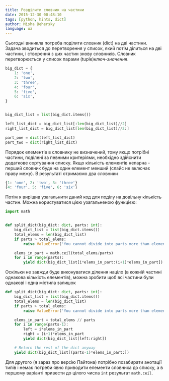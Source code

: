 ```yaml
---
title: Розділити словник на частини
date: 2015-12-30 00:48:10
tags: [python, hints, dict]
author: Misha Behersky
language: ua
---
```


Сьогодні виникла потреба поділити словник (dict) на дві частини. Задача зводиться до перетворення у список, який потім ділиться на дві частини, і створення з цих частин знову словників. Словник перетворюється у список парами (tuple)*ключ-значення*.

```python
big_dict = {
    1: 'one',
    2: 'two',
    3: 'three',
    4: 'four',
    5: 'five',
    6: 'six',
}


big_dict_list = list(big_dict.items())

left_list_dict = big_dict_list[:len(big_dict_list)//2]
right_list_dict = big_dict_list[len(big_dict_list)//2:]

part_one = dict(left_list_dict)
part_two = dict(right_list_dict)
```

Порядок елементів в словнику не визначений, тому якщо потрібні частини, поділені за певними критеріями, необхідно здійснити додаткове сортування списку. Якщо кількість елементів непарна - перший словник буде на один елемент менший (слайс не включає праву межу). В результаті отримаємо два словники

```python
{1: 'one', 2: 'two', 3: 'three'}
{4: 'four', 5: 'five', 6: 'six'}
```

Потім я вирішив узагальнити даний код для поділу на довільну кількість частин. Можна користуватися цією узагальненою функцією:

```python
import math


def split_dict(big_dict: dict, parts: int):
    big_dict_list = list(big_dict.items())
    total_elems = len(big_dict_list)
    if parts > total_elems:
        raise ValueError('You cannot divide into parts more than elements you have')

    elems_in_part = math.ceil(total_elems/parts)
    for i in range(parts):
        yield dict(big_dict_list[i*elems_in_part:(i+1)*elems_in_part])
```

Оскільки не завжди буде виконуватися ділення націло (в кожній частині однакова кількість елементів), можна зробити щоб всі частини були однакові і одна містила залишок

```python
def split_dict(big_dict: dict, parts: int):
    big_dict_list = list(big_dict.items())
    total_elems = len(big_dict_list)
    if parts > total_elems:
        raise ValueError('You cannot divide into parts more than elements you have')

    elems_in_part = total_elems // parts
    for i in range(parts-1):
        left = i*elems_in_part
        right = (i+1)*elems_in_part
        yield dict(big_dict_list[left:right])

    # Return the rest of the dict anyway
    yield dict(big_dict_list[(parts-1)*elems_in_part:])
```

Для другого (я зараз про версію Пайтона) потрібно позабирати анотації типів і немає потреби явно приводити елементи словника до списку, а в першому варіанті привести до цілого числа `int` результат `math.ceil`.
